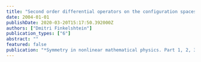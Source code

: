 ```yaml
---
title: "Second order differential operators on the configuration spaces"
date: 2004-01-01
publishDate: 2020-03-20T15:17:50.392000Z
authors: ["Dmitri Finkelshtein"]
publication_types: ["6"]
abstract: ""
featured: false
publication: "*Symmetry in nonlinear mathematical physics. Part 1, 2, 3*"
---
```


